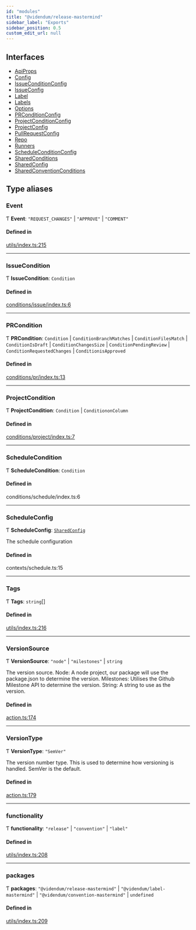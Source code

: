 ```yaml
---
id: "modules"
title: "@videndum/release-mastermind"
sidebar_label: "Exports"
sidebar_position: 0.5
custom_edit_url: null
---
```


<!-- @format -->

## Interfaces

- [ApiProps](interfaces/ApiProps.md)
- [Config](interfaces/Config.md)
- [IssueConditionConfig](interfaces/IssueConditionConfig.md)
- [IssueConfig](interfaces/IssueConfig.md)
- [Label](interfaces/Label.md)
- [Labels](interfaces/Labels.md)
- [Options](interfaces/Options.md)
- [PRConditionConfig](interfaces/PRConditionConfig.md)
- [ProjectConditionConfig](interfaces/ProjectConditionConfig.md)
- [ProjectConfig](interfaces/ProjectConfig.md)
- [PullRequestConfig](interfaces/PullRequestConfig.md)
- [Repo](interfaces/Repo.md)
- [Runners](interfaces/Runners.md)
- [ScheduleConditionConfig](interfaces/ScheduleConditionConfig.md)
- [SharedConditions](interfaces/SharedConditions.md)
- [SharedConfig](interfaces/SharedConfig.md)
- [SharedConventionConditions](interfaces/SharedConventionConditions.md)

## Type aliases

### Event

Ƭ **Event**: `"REQUEST_CHANGES"` \| `"APPROVE"` \| `"COMMENT"`

#### Defined in

[utils/index.ts:215](https://github.com/Videndum/Convential-PR-Releases/blob/377fcdd/src/utils/index.ts#L215)

---

### IssueCondition

Ƭ **IssueCondition**: `Condition`

#### Defined in

[conditions/issue/index.ts:6](https://github.com/Videndum/Convential-PR-Releases/blob/377fcdd/src/conditions/issue/index.ts#L6)

---

### PRCondition

Ƭ **PRCondition**: `Condition` \| `ConditionBranchMatches` \| `ConditionFilesMatch` \| `ConditionIsDraft` \| `ConditionChangesSize` \| `ConditionPendingReview` \| `ConditionRequestedChanges` \| `ConditionisApproved`

#### Defined in

[conditions/pr/index.ts:13](https://github.com/Videndum/Convential-PR-Releases/blob/377fcdd/src/conditions/pr/index.ts#L13)

---

### ProjectCondition

Ƭ **ProjectCondition**: `Condition` \| `ConditiononColumn`

#### Defined in

[conditions/project/index.ts:7](https://github.com/Videndum/Convential-PR-Releases/blob/377fcdd/src/conditions/project/index.ts#L7)

---

### ScheduleCondition

Ƭ **ScheduleCondition**: `Condition`

#### Defined in

conditions/schedule/index.ts:6

---

### ScheduleConfig

Ƭ **ScheduleConfig**: [`SharedConfig`](interfaces/SharedConfig.md)

The schedule configuration

#### Defined in

contexts/schedule.ts:15

---

### Tags

Ƭ **Tags**: `string`[]

#### Defined in

[utils/index.ts:216](https://github.com/Videndum/Convential-PR-Releases/blob/377fcdd/src/utils/index.ts#L216)

---

### VersionSource

Ƭ **VersionSource**: `"node"` \| `"milestones"` \| `string`

The version source.
Node: A node project, our package will use the package.json to determine the version.
Milestones: Utilises the Github Milestone API to determine the version.
String: A string to use as the version.

#### Defined in

[action.ts:174](https://github.com/Videndum/Convential-PR-Releases/blob/377fcdd/src/action.ts#L174)

---

### VersionType

Ƭ **VersionType**: `"SemVer"`

The version number type. This is used to determine how versioning is handled. SemVer is the default.

#### Defined in

[action.ts:179](https://github.com/Videndum/Convential-PR-Releases/blob/377fcdd/src/action.ts#L179)

---

### functionality

Ƭ **functionality**: `"release"` \| `"convention"` \| `"label"`

#### Defined in

[utils/index.ts:208](https://github.com/Videndum/Convential-PR-Releases/blob/377fcdd/src/utils/index.ts#L208)

---

### packages

Ƭ **packages**: `"@videndum/release-mastermind"` \| `"@videndum/label-mastermind"` \| `"@videndum/convention-mastermind"` \| `undefined`

#### Defined in

[utils/index.ts:209](https://github.com/Videndum/Convential-PR-Releases/blob/377fcdd/src/utils/index.ts#L209)
